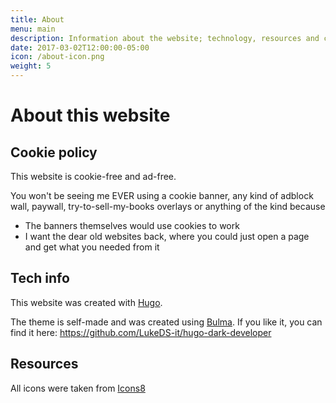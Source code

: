 ```yaml
---
title: About
menu: main
description: Information about the website; technology, resources and cookie policies
date: 2017-03-02T12:00:00-05:00
icon: /about-icon.png
weight: 5
---
```

# About this website

## Cookie policy

This website is cookie-free and ad-free.

You won't be seeing me EVER using a cookie banner, any kind of adblock wall, paywall, try-to-sell-my-books overlays
or anything of the kind because

- The banners themselves would use cookies to work
- I want the dear old websites back, where you could just open a page and get what you needed from it


## Tech info

This website was created with [Hugo](https://gohugo.io/).

The theme is self-made and was created using [Bulma](https://bulma.io/). If you like it, you
can find it here: https://github.com/LukeDS-it/hugo-dark-developer

## Resources

All icons were taken from [Icons8](https://icons8.com)

